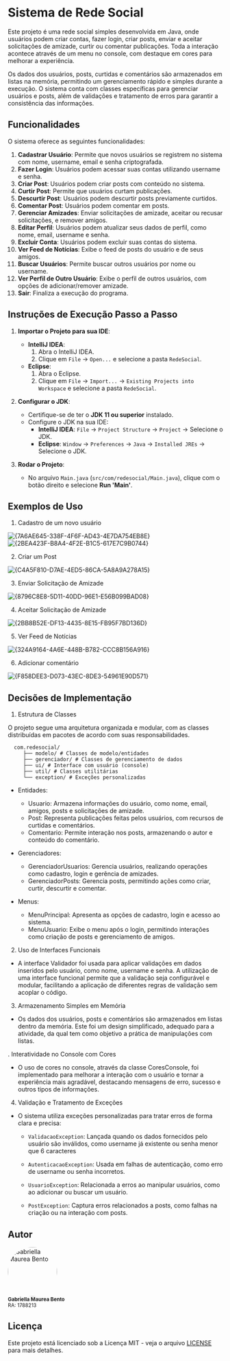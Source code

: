 # Sistema de Rede Social

Este projeto é uma rede social simples desenvolvida em Java, onde usuários podem criar contas, fazer login, criar posts, enviar e aceitar solicitações de amizade, curtir ou comentar publicações. Toda a interação acontece através de um menu no console, com destaque em cores para melhorar a experiência.

Os dados dos usuários, posts, curtidas e comentários são armazenados em listas na memória, permitindo um gerenciamento rápido e simples durante a execução. O sistema conta com classes específicas para gerenciar usuários e posts, além de validações e tratamento de erros para garantir a consistência das informações.

## Funcionalidades

O sistema oferece as seguintes funcionalidades:

1. **Cadastrar Usuário**: Permite que novos usuários se registrem no sistema com nome, username, email e senha criptografada.
2. **Fazer Login**: Usuários podem acessar suas contas utilizando username e senha.
3. **Criar Post**: Usuários podem criar posts com conteúdo no sistema.
4. **Curtir Post**: Permite que usuários curtam publicações.
5. **Descurtir Post**: Usuários podem descurtir posts previamente curtidos.
6. **Comentar Post**: Usuários podem comentar em posts.
7. **Gerenciar Amizades**: Enviar solicitações de amizade, aceitar ou recusar solicitações, e remover amigos.
8. **Editar Perfil**: Usuários podem atualizar seus dados de perfil, como nome, email, username e senha.
9. **Excluir Conta**: Usuários podem excluir suas contas do sistema.
10. **Ver Feed de Notícias**: Exibe o feed de posts do usuário e de seus amigos.
11. **Buscar Usuários**: Permite buscar outros usuários por nome ou username.
12. **Ver Perfil de Outro Usuário**: Exibe o perfil de outros usuários, com opções de adicionar/remover amizade.
13. **Sair**: Finaliza a execução do programa.

## Instruções de Execução Passo a Passo
1. **Importar o Projeto para sua IDE**:
   - **IntelliJ IDEA**:
     1. Abra o IntelliJ IDEA.
     2. Clique em `File` -> `Open...` e selecione a pasta `RedeSocial`.
   - **Eclipse**:
     1. Abra o Eclipse.
     2. Clique em `File` -> `Import...` -> `Existing Projects into Workspace` e selecione a pasta `RedeSocial`.

2. **Configurar o JDK**:
   - Certifique-se de ter o **JDK 11 ou superior** instalado.
   - Configure o JDK na sua IDE:
     - **IntelliJ IDEA**: `File` -> `Project Structure` -> `Project` -> Selecione o JDK.
     - **Eclipse**: `Window` -> `Preferences` -> `Java` -> `Installed JREs` -> Selecione o JDK.

3. **Rodar o Projeto**:
   - No arquivo `Main.java` (`src/com/redesocial/Main.java`), clique com o botão direito e selecione **Run 'Main'**.

## Exemplos de Uso
1. Cadastro de um novo usuário
   
![{7A6AE645-338F-4F6F-AD43-4E7DA754EB8E}](https://github.com/user-attachments/assets/6b144d09-7b1f-4523-8484-189dfb364e98)
![{2BEA423F-B8A4-4F2E-B1C5-617E7C9B0744}](https://github.com/user-attachments/assets/229c4fe7-ed5d-49df-8de2-464766391f9d)

2. Criar um Post
   
![{C4A5F810-D7AE-4ED5-86CA-5A8A9A278A15}](https://github.com/user-attachments/assets/3f56a3ff-e9d7-41ab-8347-955aa920e1dd)


3. Enviar Solicitação de Amizade

![{8796C8E8-5D11-40DD-96E1-E56B099BAD08}](https://github.com/user-attachments/assets/3844a79d-6601-4749-8868-cb46a1d04009)

4. Aceitar Solicitação de Amizade

![{2BB8B52E-DF13-4435-8E15-FB95F7BD136D}](https://github.com/user-attachments/assets/636b7ec9-98f3-4ddb-a820-1daa70bdfc92)


5. Ver Feed de Notícias

![{324A9164-4A6E-448B-B782-CCC8B156A916}](https://github.com/user-attachments/assets/e66bb96b-d107-42b1-8b15-72b7232aedec)


6. Adicionar comentário
   
![{F858DEE3-D073-43EC-8DE3-54961E90D571}](https://github.com/user-attachments/assets/acf3b17d-7a21-49e7-84e4-2d3069c4c82a)

     
## Decisões de Implementação
1. Estrutura de Classes
   
O projeto segue uma arquitetura organizada e modular, com as classes distribuídas em pacotes de acordo com suas responsabilidades.
```
  com.redesocial/
     ├── modelo/ # Classes de modelo/entidades
     ├── gerenciador/ # Classes de gerenciamento de dados
     ├── ui/ # Interface com usuário (console)
     ├── util/ # Classes utilitárias
     └── exception/ # Exceções personalizadas
```

- Entidades:
   - Usuario: Armazena informações do usuário, como nome, email, amigos, posts e solicitações de amizade.
   - Post: Representa publicações feitas pelos usuários, com recursos de curtidas e comentários.
   - Comentario: Permite interação nos posts, armazenando o autor e conteúdo do comentário.

- Gerenciadores:
   - GerenciadorUsuarios: Gerencia usuários, realizando operações como cadastro, login e gerência de amizades.
   - GerenciadorPosts: Gerencia posts, permitindo ações como criar, curtir, descurtir e comentar.

- Menus:
   - MenuPrincipal: Apresenta as opções de cadastro, login e acesso ao sistema.
   - MenuUsuario: Exibe o menu após o login, permitindo interações como criação de posts e gerenciamento de amigos.

2. Uso de Interfaces Funcionais
   
- A interface Validador foi usada para aplicar validações em dados inseridos pelo usuário, como nome, username e senha. A utilização de uma interface funcional permite que a validação seja configurável e modular, facilitando a aplicação de diferentes regras de validação sem acoplar o código.

3. Armazenamento Simples em Memória
   
- Os dados dos usuários, posts e comentários são armazenados em listas dentro da memória. Este foi um design simplificado, adequado para a atividade, da qual tem como objetivo a prática de manipulações com listas.


. Interatividade no Console com Cores
   
- O uso de cores no console, através da classe CoresConsole, foi implementado para melhorar a interação com o usuário e tornar a experiência mais agradável, destacando mensagens de erro, sucesso e outros tipos de informações.

4. Validação e Tratamento de Exceções
    
- O sistema utiliza exceções personalizadas para tratar erros de forma clara e precisa:

   - `ValidacaoException`: Lançada quando os dados fornecidos pelo usuário são inválidos, como username já existente ou senha menor que 6 caracteres

   - `AutenticacaoException`: Usada em falhas de autenticação, como erro de username ou senha incorretos.

   - `UsuarioException`: Relacionada a erros ao manipular usuários, como ao adicionar ou buscar um usuário.

   - `PostException`: Captura erros relacionados a posts, como falhas na criação ou na interação com posts.

## Autor
<div align="left">
  <a href="https://github.com/gabibento">
    <img alt="Gabriella Maurea Bento" src="https://avatars.githubusercontent.com/u/143539144?v=4" width="115" style="border-radius:50%">
  </a>
  <br>
  <sub><b>Gabriella Maurea Bento</b></sub><br>
  <sub>RA: 1788213</sub><br>
</div>

## Licença

Este projeto está licenciado sob a Licença MIT - veja o arquivo [LICENSE](LICENSE) para mais detalhes.
